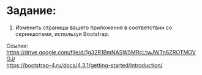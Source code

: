 # Задание:

1. Изменить страницы вашего приложения в соответствии со скриншотами, используя Bootstrap. </br>

Ссылки: https://drive.google.com/file/d/1g32R1BmNASW5MRcLtwJWTn6ZROTMOVGJ/ </br>
https://bootstrap-4.ru/docs/4.3.1/getting-started/introduction/ </br>